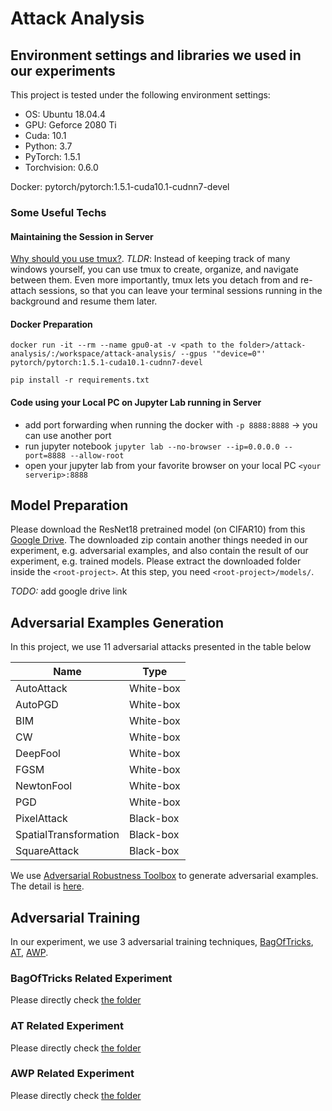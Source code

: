 # Attack Analysis

## Environment settings and libraries we used in our experiments

This project is tested under the following environment settings:
- OS: Ubuntu 18.04.4
- GPU: Geforce 2080 Ti
- Cuda: 10.1
- Python: 3.7
- PyTorch: 1.5.1
- Torchvision: 0.6.0

Docker: pytorch/pytorch:1.5.1-cuda10.1-cudnn7-devel

### Some Useful Techs

#### Maintaining the Session in Server
[Why should you use tmux?](https://medium.com/@brindelle/why-should-you-learn-tmux-7a55cfb5668f). *TLDR*: Instead of keeping track of many windows yourself, you can use tmux to create, organize, and navigate between them. Even more importantly, tmux lets you detach from and re-attach sessions, so that you can leave your terminal sessions running in the background and resume them later.


#### Docker Preparation

```
docker run -it --rm --name gpu0-at -v <path to the folder>/attack-analysis/:/workspace/attack-analysis/ --gpus '"device=0"' pytorch/pytorch:1.5.1-cuda10.1-cudnn7-devel

pip install -r requirements.txt
```

#### Code using your Local PC on Jupyter Lab running in Server
* add port forwarding when running the docker with `-p 8888:8888` -> you can use another port
* run jupyter notebook `jupyter lab --no-browser --ip=0.0.0.0 --port=8888 --allow-root`
* open your jupyter lab from your favorite browser on your local PC `<your serverip>:8888`



## Model Preparation
Please download the ResNet18 pretrained model (on CIFAR10) from this [Google Drive](). The downloaded zip contain another things needed in our experiment, e.g. adversarial examples, and also contain the result of our experiment, e.g. trained models.
Please extract the downloaded folder inside the `<root-project>`. At this step, you need `<root-project>/models/`.

*TODO:* add google drive link

## Adversarial Examples Generation 

In this project, we use 11 adversarial attacks presented in the table below

|Name|Type|
|---|---|
|AutoAttack|White-box|
|AutoPGD|White-box|
|BIM|White-box|
|CW|White-box|
|DeepFool|White-box|
|FGSM|White-box|
|NewtonFool|White-box|
|PGD|White-box|
|PixelAttack|Black-box|
|SpatialTransformation|Black-box|
|SquareAttack|Black-box|

We use [Adversarial Robustness Toolbox](https://github.com/Trusted-AI/adversarial-robustness-toolbox) to generate adversarial examples.
The detail is [here](https://github.com/mhilmiasyrofi/attack-analysis/tree/master/adversarial-robustness-toolbox).

## Adversarial Training

In our experiment, we use 3 adversarial training techniques, [BagOfTricks](https://arxiv.org/abs/2010.00467), [AT](https://arxiv.org/pdf/2002.11569.pdf), [AWP](https://arxiv.org/pdf/2004.05884.pdf).

### BagOfTricks Related Experiment

Please directly check [the folder](https://github.com/mhilmiasyrofi/attack-analysis/tree/master/Bag-of-Tricks-for-AT)

### AT Related Experiment

Please directly check [the folder](https://github.com/mhilmiasyrofi/attack-analysis/tree/master/robust_overfitting)

### AWP Related Experiment

Please directly check [the folder](https://github.com/mhilmiasyrofi/attack-analysis/tree/master/AWP)

